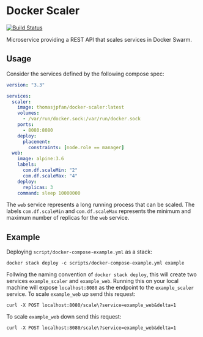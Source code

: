 # Docker Scaler

[![Build Status](https://travis-ci.org/thomasjpfan/docker-scaler.svg)](https://travis-ci.org/thomasjpfan/docker-scaler)

Microservice providing a REST API that scales services in Docker Swarm.

## Usage

Consider the services defined by the following compose spec:

```yml
version: "3.3"

services:
  scaler:
    image: thomasjpfan/docker-scaler:latest
    volumes:
      - /var/run/docker.sock:/var/run/docker.sock
    ports:
      - 8080:8080
    deploy:
      placement:
        constraints: [node.role == manager]
  web:
    image: alpine:3.6
    labels:
      com.df.scaleMin: "2"
      com.df.scaleMax: "4"
    deploy:
      replicas: 3
    command: sleep 10000000

```

The `web` service represents a long running process that can be scaled. The labels `com.df.scaleMin`
and `com.df.scaleMax` represents the minimum and maximum number of replicas for the `web` service.

## Example

Deploying `script/docker-compose-example.yml` as a stack:
```
docker stack deploy -c scripts/docker-compose-example.yml example
```
Follwing the naming convention of `docker stack deploy`, this will create two services `example_scaler` and `example_web`. Running this on your local machine will expose `localhost:8080` as the endpoint to the `example_scaler` service. To scale `example_web` up send this request:
```
curl -X POST localhost:8080/scale\?service=example_web&delta=1
```
To scale `example_web` down send this request:
```
curl -X POST localhost:8080/scale\?service=example_web&delta=1
```

